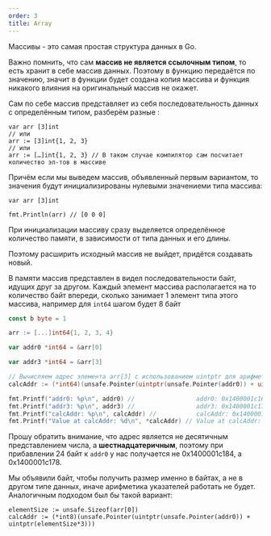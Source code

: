 ```yaml
---
order: 3
title: Array
---
```


Массивы - это самая простая структура данных в Go.

Важно помнить, что сам **массив не является ссылочным типом**, то есть хранит в себе массив данных. Поэтому в функцию передаётся по значению, значит в функции будет создана копия массива и функция никакого влияния на оригинальный массив не окажет.

Сам по себе массив представляет из себя последовательность данных с определённым типом, разберём разные :

```
var arr [3]int
// или
arr := [3]int{1, 2, 3}
// или
arr := […]int{1, 2, 3} // В таком случае компилятор сам посчитает количество эл-тов в массиве
```

Причём если мы выведем массив, объявленный первым вариантом, то значения будут инициализированы нулевыми значениеми типа массива:

```
var arr [3]int

fmt.Println(arr) // [0 0 0]
```

При инициализации массиву сразу выделяется определённое количество памяти, в зависимости от типа данных и его длины.

Поэтому расширить исходный массив не выйдет, придётся создавать новый.

В памяти массив представлен в видел последовательности байт, идущих друг за другом. Каждый элемент массива располагается на то количество байт впереди, сколько занимает 1 элемент типа этого массива, например для `int64` шагом будет 8 байт

```Go
const b byte = 1

arr := [...]int64{1, 2, 3, 4}

var addr0 *int64 = &arr[0]

var addr3 *int64 = &arr[3]

// Вычисляем адрес элемента arr[3] с использованием uintptr для арифметики указателей
calcAddr := (*int64)(unsafe.Pointer(uintptr(unsafe.Pointer(addr0)) + uintptr(8*b*3)))

fmt.Printf("addr0: %p\n", addr0) //                 addr0: 0x1400001c160
fmt.Printf("addr3: %p\n", addr3) // 				addr3: 0x1400001c178
fmt.Printf("calcAddr: %p\n", calcAddr) // 			calcAddr: 0x1400001c178
fmt.Printf("Value at calcAddr: %d\n", *calcAddr) // Value at calcAddr: 4
```

Прошу обратить внимание, что адрес является не десятичным представлением числа, а **шестнадцатеричным**, поэтому при прибавлении 24 байт к `addr0` у нас получается не 0x1400001c184, а 0x1400001c178.

Мы объявили байт, чтобы получить размер именно в байтах, а не в другом типе данных, иначе арифметика указателей работать не будет. Аналогичным подходом был бы такой вариант:

```
elementSize := unsafe.Sizeof(arr[0])
calcAddr := (*int8)(unsafe.Pointer(uintptr(unsafe.Pointer(addr0)) + uintptr(elementSize*3)))
```